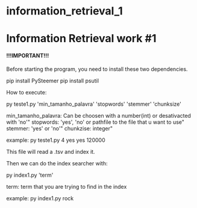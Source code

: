 # information_retrieval_1

<h1>Information Retrieval work #1</h1>

<h4>!!!IMPORTANT!!!</h4>
Before starting the program, you need to install these two dependencies.

pip install PySteemer
pip install psutil


How to execute:

py teste1.py 'min_tamanho_palavra' 'stopwords' 'stemmer' 'chunksize'

min_tamanho_palavra: Can be choosen with a number(int) or desativacted with 'no'"
stopwords: 'yes', 'no' or pathfile to the file that u want to use"
stemmer: 'yes' or 'no'"
chunkzise: integer"

example:
py teste1.py 4 yes yes 120000


This file will read a .tsv and index it.

Then we can do the index searcher with:

py index1.py 'term'

term: term that you are trying to find in the index

example:
py index1.py rock
